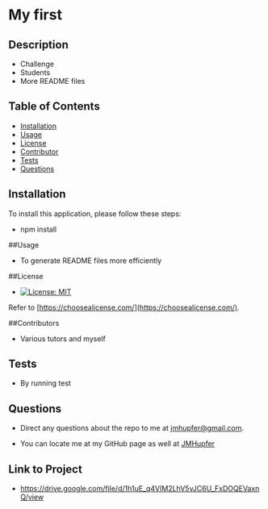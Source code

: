 # My first

  ## Description

  - Challenge
  - Students
  - More README files

  ## Table of Contents

  - [Installation](#installation)
  - [Usage](#usage)
  - [License](#license)
  - [Contributor](#contributors)
  - [Tests](#tests)
  - [Questions](#questions) 

  
  ## Installation
  
  To install this application, please follow these steps:
  
  - npm install
  
  ##Usage
  
  - To generate README files more efficiently
  
  ##License

  - [![License: MIT](https://img.shields.io/badge/License-MIT-yellow.svg)](https://opensource.org/licenses/MIT)

  Refer to [https://choosealicense.com/](https://choosealicense.com/).

  ##Contributors

  - Various tutors and myself

  ## Tests

  - By running test

  ## Questions

  - Direct any questions about the repo to me at jmhupfer@gmail.com. 
  
  - You can locate me at my GitHub page as well at [JMHupfer](https://github.com/JMHupfer/)

## Link to Project

 - https://drive.google.com/file/d/1h1uE_q4VIM2LhV5vJC6U_FxDOQEVaxnQ/view
